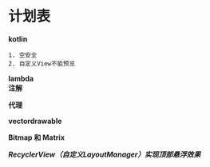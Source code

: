 # 计划表

**kotlin**

	1. 空安全
	2. 自定义View不能预览

**lambda**
​	
**注解**

**代理**

**vectordrawable**

**Bitmap 和 Matrix**

***RecyclerView（自定义LayoutManager）实现顶部悬浮效果***